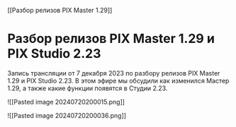 
[[Разбор релизов PIX Master 1.29]]

# Разбор релизов PIX Master 1.29 и PIX Studio 2.23



Запись трансляции от 7 декабря 2023 по разбору релизов PIX Master 1.29 и PIX Studio 2.23. В этом эфире мы обсудили как изменился Мастер 1.29, а также какие функции появятся в Студии 2.23.



![[Pasted image 20240720200015.png]]



![[Pasted image 20240720200036.png]]



